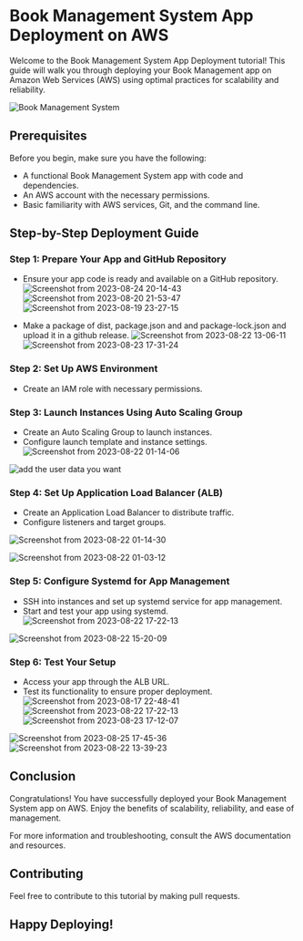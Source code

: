 # Book Management System App Deployment on AWS

Welcome to the Book Management System App Deployment tutorial! This guide will walk you through deploying your Book Management app on Amazon Web Services (AWS) using optimal practices for scalability and reliability.

![Book Management System](https://github.com/Ansam-02/Deployment-BookManagement/assets/137777479/9f497e75-78ce-4622-8688-b9c629675faf)


## Prerequisites

Before you begin, make sure you have the following:

- A functional Book Management System app with code and dependencies.
- An AWS account with the necessary permissions.
- Basic familiarity with AWS services, Git, and the command line.

## Step-by-Step Deployment Guide

### Step 1: Prepare Your App and GitHub Repository

- Ensure your app code is ready and available on a GitHub repository.
![Screenshot from 2023-08-24 20-14-43](https://github.com/Ansam-02/Deployment-BookManagement/assets/137777479/7aee5299-b4a6-4cc1-8897-47b461dc35cc)
![Screenshot from 2023-08-20 21-53-47](https://github.com/Ansam-02/Deployment-BookManagement/assets/137777479/5d142c21-4b20-4781-8c11-8ee586ac47a2)
![Screenshot from 2023-08-19 23-27-15](https://github.com/Ansam-02/Deployment-BookManagement/assets/137777479/55e1e5d5-a2b1-463d-9a43-1e1403756f5e)

- Make a package of dist, package.json and and package-lock.json and upload it in a github release.
![Screenshot from 2023-08-22 13-06-11](https://github.com/Ansam-02/Deployment-BookManagement/assets/137777479/f6600dd4-8bc3-4481-b979-24f3f6d6923e)
![Screenshot from 2023-08-23 17-31-24](https://github.com/Ansam-02/Deployment-BookManagement/assets/137777479/80605280-6e7e-462a-8125-8e9db96ec0a5)


### Step 2: Set Up AWS Environment

- Create an IAM role with necessary permissions.

### Step 3: Launch Instances Using Auto Scaling Group

- Create an Auto Scaling Group to launch instances.
- Configure launch template and instance settings.
![Screenshot from 2023-08-22 01-14-06](https://github.com/Ansam-02/Deployment-BookManagement/assets/137777479/b74f4bfd-c127-4de0-8ee9-968d0dc332d3)

![add the user data you want](https://github.com/Ansam-02/Deployment-BookManagement/assets/137777479/be7ddb1e-6e67-494a-bde9-d30f59b6418f)



### Step 4: Set Up Application Load Balancer (ALB)

- Create an Application Load Balancer to distribute traffic.
- Configure listeners and target groups.
  
 ![Screenshot from 2023-08-22 01-14-30](https://github.com/Ansam-02/Deployment-BookManagement/assets/137777479/77c78aff-a01e-4c3d-a12e-d473ba201caa)

![Screenshot from 2023-08-22 01-03-12](https://github.com/Ansam-02/Deployment-BookManagement/assets/137777479/8902521c-1a90-4d75-bcd6-4d617a52b878)



### Step 5: Configure Systemd for App Management

- SSH into instances and set up systemd service for app management.
- Start and test your app using systemd.
![Screenshot from 2023-08-22 17-22-13](https://github.com/Ansam-02/Deployment-BookManagement/assets/137777479/baf9a754-d863-4a75-9c83-7daa0e3e70bc)

![Screenshot from 2023-08-22 15-20-09](https://github.com/Ansam-02/Deployment-BookManagement/assets/137777479/cdbdaf8c-ab81-43a7-a342-a900ed62507a)


### Step 6: Test Your Setup

- Access your app through the ALB URL.
- Test its functionality to ensure proper deployment.
![Screenshot from 2023-08-17 22-48-41](https://github.com/Ansam-02/Deployment-BookManagement/assets/137777479/ae5e9bdd-a9c9-4eda-ace3-fcf961982246)
![Screenshot from 2023-08-22 17-22-13](https://github.com/Ansam-02/Deployment-BookManagement/assets/137777479/f36123a2-ec42-4b68-9a14-21faf7433706)
![Screenshot from 2023-08-23 17-12-07](https://github.com/Ansam-02/Deployment-BookManagement/assets/137777479/b0da11ef-155d-43cc-a7d0-aea64a145052)

![Screenshot from 2023-08-25 17-45-36](https://github.com/Ansam-02/Deployment-BookManagement/assets/137777479/2529559e-c272-4736-aebf-8772b6f1f8aa)
![Screenshot from 2023-08-22 13-39-23](https://github.com/Ansam-02/Deployment-BookManagement/assets/137777479/3b1b3a80-174b-472e-8bc5-61f12605602b)


## Conclusion

Congratulations! You have successfully deployed your Book Management System app on AWS. Enjoy the benefits of scalability, reliability, and ease of management.

For more information and troubleshooting, consult the AWS documentation and resources.

## Contributing

Feel free to contribute to this tutorial by making pull requests.


## Happy Deploying!
